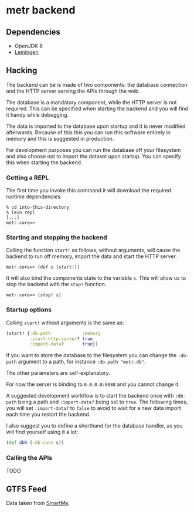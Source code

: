 # metr backend

## Dependencies

* OpenJDK 8
* [Leiningen][Lein-Home]

## Hacking

The backend can be is made of two components: the database connection and the
HTTP server serving the APIs through the web.

The database is a mandatory component, while the HTTP server is not required.
This can be specified when starting the backend and you will find it handy
while debugging.

The data is imported to the database upon startup and it is never modified
afterwards. Because of this this you can run this software entirely in memory
and this is suggested in production.

For development purposes you can run the database off your filesystem and also
choose not to import the dataset upon startup. You can specify this when
starting the backend.

### Getting a REPL

The first time you invoke this command it will download the required runtime
dependencies.

```
% cd into-this-directory
% lein repl
[...]
metr.core=>
```

### Starting and stopping the backend

Calling the function `start!` as follows, without arguments, will cause the
backend to run off memory, import the data and start the HTTP server.

```
metr.core=> (def s (start!))
```

It will also bind the components state to the variable `s`. This will allow us
to stop the backend with the `stop!` function.

```
metr.core=> (stop! s)
```

### Startup options

Calling `start!` without arguments is the same as:

```clojure
(start! {:db-path            :memory
         :start-http-server? true
         :import-data?       true})
```

If you want to store the database to the filesystem you can change the
`:db-path` argument to a path, for instance `:db-path "metr.db"`.

The other parameters are self-explanatory.

For now the server is binding to `0.0.0.0:8080` and you cannot change it.

A suggested development workflow is to start the backend once with `:db-path`
being a path and `:import-data?` being set to `true`. The following times, you
will set `:import-data?` to `false` to avoid to wait for a new data import each
time you restart the backend.

I also suggest you to define a shorthand for the database handler, as you will
find yourself using it a lot:

```clojure
(def dbh (:db-conn s))
```

### Calling the APIs

TODO

## GTFS Feed

Data taken from [SmartMe][SmartMe-GTFS].

[Lein-Home]: https://leiningen.org/
[SmartMe-GTFS]: http://smartme-data.unime.it/dataset/dati-del-trasporto-pubblico-urbano-atm-in-formato-gtfs
